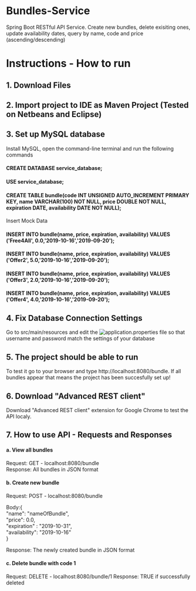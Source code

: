 # Bundles-Service
Spring Boot RESTful API Service.
Create new bundles, delete exisiting ones, update availability dates, query by name, code and price (ascending/descending)
# Instructions - How to run
## 1. Download Files
## 2. Import project to IDE as Maven Project (Tested on Netbeans and Eclipse)
## 3. Set up MySQL database
Install MySQL, open the command-line terminal and run the following commands
#### CREATE DATABASE service_database;
#### USE service_database;
#### CREATE TABLE bundle(code INT UNSIGNED AUTO_INCREMENT PRIMARY KEY, name VARCHAR(100) NOT NULL, price DOUBLE NOT NULL, expiration DATE, availability DATE NOT NULL);

Insert Mock Data
#### INSERT INTO bundle(name, price, expiration, availability) VALUES ('Free4All', 0.0,'2019-10-16','2019-09-20');
#### INSERT INTO bundle(name, price, expiration, availability) VALUES ('Offer2', 5.0,'2019-10-16','2019-09-20');
#### INSERT INTO bundle(name, price, expiration, availability) VALUES ('Offer3', 2.0,'2019-10-16','2019-09-20');
#### INSERT INTO bundle(name, price, expiration, availability) VALUES ('Offer4', 4.0,'2019-10-16','2019-09-20');
## 4. Fix Database Connection Settings
Go to src/main/resources and edit the ![application.properties](https://imgur.com/k5A9tV9) file so that username and password match the settings of your database

## 5. The project should be able to run 
To test it go to your browser and type http://localhost:8080/bundle. If all bundles appear that means the project has been succesfully set up!

## 6. Download "Advanced REST client"
Download "Advanced REST client" extension for Google Chrome to test the API localy.

## 7. How to use API - Requests and Responses

#### a. View all bundles
Request: GET - localhost:8080/bundle  
Response: All bundles in JSON format

#### b. Create new bundle
Request: POST - localhost:8080/bundle  
   
Body:{  
"name": "nameOfBundle",  
  "price": 0.0,  
  "expiration" : "2019-10-31",  
"availability": "2019-10-16"  
}  
  
  Response: The newly created bundle in JSON format
#### c. Delete bundle with code 1
Request: DELETE - localhost:8080/bundle/1
Response: TRUE if successfully deleted
